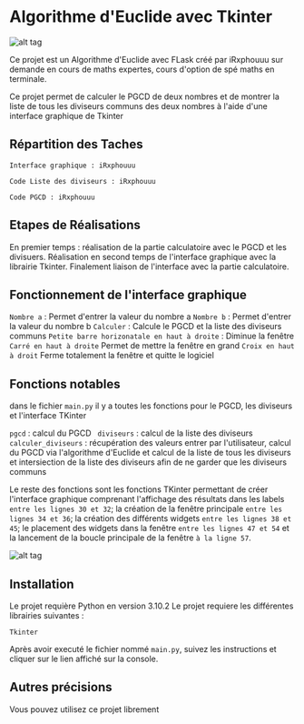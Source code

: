 # Algorithme d'Euclide avec Tkinter


![alt tag](https://user-images.githubusercontent.com/104188698/237216584-5b7d4f12-3265-430e-91d8-2c2fc3b1ba33.png)


Ce projet est un Algorithme d'Euclide avec FLask créé par iRxphouuu sur demande en cours de maths expertes, cours d'option de spé maths en terminale. 

Ce projet permet de calculer le PGCD de deux nombres et de montrer la liste de tous les diviseurs communs des deux nombres à l'aide d'une interface graphique de Tkinter

## Répartition des Taches
```
Interface graphique : iRxphouuu

Code Liste des diviseurs : iRxphouuu

Code PGCD : iRxphouuu
```
## Etapes de Réalisations

En premier temps : réalisation de la partie calculatoire avec le PGCD et les divisuers.
Réalisation en second temps de l'interface graphique avec la librairie Tkinter.
Finalement liaison de l'interface avec la partie calculatoire.

## Fonctionnement de l'interface graphique

``` Nombre a ``` : Permet d'entrer la valeur du nombre a
``` Nombre b ``` : Permet d'entrer la valeur du nombre b
``` Calculer ``` : Calcule le PGCD et la liste des diviseurs communs
``` Petite barre horizonatale en haut à droite ``` : Diminue la fenêtre
``` Carré en haut à droite ``` Permet de mettre la fenêtre en grand
``` Croix en haut à droit ``` Ferme totalement la fenêtre et quitte le logiciel

## Fonctions notables

dans le fichier ```main.py``` il y a toutes les fonctions pour le PGCD, les diviseurs et l'interface TKinter

``` pgcd ``` : calcul du PGCD
``` diviseurs``` : calcul de la liste des diviseurs
``` calculer_diviseurs ``` : récupération des valeurs entrer par l'utilisateur, calcul du PGCD via l'algorithme d'Euclide et calcul de la liste de tous les diviseurs et intersiection de la liste des diviseurs afin de ne garder que les diviseurs communs

Le reste des fonctions sont les fonctions TKinter permettant de créer l'interface graphique comprenant l'affichage des résultats dans les labels ``` entre les lignes 30 et 32 ```; la création de la fenêtre principale ``` entre les lignes 34 et 36 ```; la création des différents widgets ``` entre les lignes 38 et 45 ```; le placement des widgets dans la fenêtre ``` entre les lignes 47 et 54 ``` et la lancement de la boucle principale de la fenêtre ``` à la ligne 57 ```.


![alt tag](https://user-images.githubusercontent.com/104188698/237217297-981a1227-33ad-4315-9a4a-418bd4c5828e.PNG)


## Installation
Le projet requière Python en version 3.10.2
Le projet requiere les différentes librairies suivantes : 
```
Tkinter
```
Après avoir executé le fichier nommé ``main.py``, suivez les instructions et cliquer sur le lien affiché sur la console.

## Autres précisions 
Vous pouvez utilisez ce projet librement

